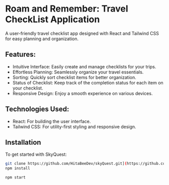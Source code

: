 
# Roam and Remember: Travel CheckList Application
A user-friendly travel checklist app designed with React and Tailwind CSS for easy planning and organization.

## Features:
- Intuitive Interface: Easily create and manage checklists for your trips.
- Effortless Planning: Seamlessly organize your travel essentials.
- Sorting: Quickly sort checklist items for better organization.
- Status of Checklist: Keep track of the completion status for each item on your checklist.
- Responsive Design: Enjoy a smooth experience on various devices.

## Technologies Used:
- React: For building the user interface.
- Tailwind CSS: For utility-first styling and responsive design.

## Installation

To get started with SkyQuest:

```bash
git clone https://github.com/HitaBeeDev/skyQuest.git](https://github.com/HitaBeeDev/TravelCheckList-version2.git)https://github.com/HitaBeeDev/TravelCheckList-version2.git
npm install
```
    
```bash
npm start
```
